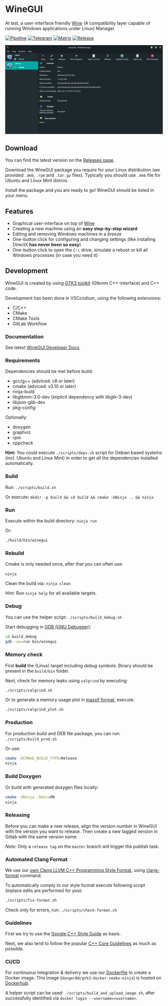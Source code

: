 # WineGUI

At last, a user-interface friendly [Wine](https://www.winehq.org/) (A compatibility layer capable of running Windows applications under Linux) Manager.

[![Pipeline](https://gitlab.melroy.org/melroy/winegui/badges/master/pipeline.svg)](https://gitlab.melroy.org/melroy/winegui/-/pipelines/latest)
[![Telegram](https://img.shields.io/badge/chat-on%20telegram-brightgreen)](https://t.me/winegui)
[![Matrix](https://img.shields.io/badge/chat-on%20matrix-brightgreen)](https://matrix.to/#/#winegui:melroy.org)
[![Release](https://img.shields.io/badge/release-latest-orange)](https://gitlab.melroy.org/melroy/winegui/-/releases)

![WineGUI](misc/winegui_screenshots.gif)

## Download

You can find the latest version on the [Releases page](https://gitlab.melroy.org/melroy/winegui/-/releases).

Download the WineGUI package you require for your Linux distribution (we provided `.deb`, `.rpm` and `.tar.gz` files). Typically you should use `.deb` file for Ubuntu and Linux Mint distros.

Install the package and you are ready to go! WineGUI should be listed in your menu.

## Features

- Graphical user-interface on top of [Wine](https://www.winehq.org/)
- Creating a new machine using an **easy step-by-step wizard**
- Editing and removing Windows machines in a *breeze*
- One-button click for configuring and changing settings (like installing DirectX **has never been so easy**)
- One-button click to open the `C:\` drive, simulate a reboot or kill all Windows processes (in case you need it)

## Development

WineGUI is created by using [GTK3 toolkit](https://www.gtk.org/) (Gtkmm C++-interface) and C++ code.

Development has been done in VSCcodium, using the following extensions:

- C/C++
- CMake
- CMake Tools
- GitLab Workflow

### Documentation

See latest [WineGUI Developer Docs](https://gitlab.melroy.org/melroy/winegui/-/jobs/artifacts/master/file/doc/doxygen/index.html?job=build).

### Requirements

Dependencies should be met before build:

- gcc/g++ (adviced: v8 or later)
- cmake (adviced: v3.10 or later)
- ninja-build
- libgtkmm-3.0-dev (implicit dependency with libgtk-3-dev)
- libjson-glib-dev
- pkg-config

Optionally:

- doxygen
- graphviz
- rpm
- cppcheck

**Hint:** You could execute `./scripts/deps.sh` script for Debian based systems (incl. Ubuntu and Linux Mint) in order to get all the dependencies installed automatically.

### Build

Run: `./scripts/build.sh`

Or execute: `mkdir -p build && cd build && cmake -GNinja .. && ninja`

### Run

Execute within the build directory: `ninja run`

Or:

```sh
./build/bin/winegui
```

### Rebuild

Cmake is only needed once, after that you can often use:

`ninja`

Clean the build via: `ninja clean`

*Hint:* Run `ninja help` for all available targets.

### Debug

You can use the helper script: `./scripts/build_debug.sh`

Start debugging in [GDB (GNU Debugger)](https://cs.brown.edu/courses/cs033/docs/guides/gdb.pdf):

```sh
cd build_debug
gdb -ex=run bin/winegui
```

### Memory check

First **build** the (Linux) target including *debug symbols*. Binary should be present in the `build/bin` folder.

Next, check for memory leaks using `valgrind` by executing:

```sh
./scripts/valgrind.sh
```

Or to generate a memory usage plot in [massif format](https://valgrind.org/docs/manual/ms-manual.html), execute:

```sh
./scripts/valgrind_plot.sh
```

### Production

For production build and DEB file package, you can run: `./scripts/build_prod.sh`

Or use:

```sh
cmake -DCMAKE_BUILD_TYPE=Release
ninja
```

### Build Doxygen

Or build with generated doxygen files locally:

```sh
cmake -GNinja -Ddoc=ON
ninja
```

### Releasing

Before you can make a new release, align the version number in WineGUI with the version you want to release.
Then create a new tagged version in Gitlab with the same version name.

*Note:* Only a `release tag` on the `master` branch will trigger the publish task.

### Automated Clang Format

We use our [own Clang LLVM C++ Programming Style Format](.clang-format), using [clang-format](https://clang.llvm.org/docs/ClangFormat.html) command.

To automatically comply to our style format execute following script (inplace edits are performed for you):

```sh
./scripts/fix-format.sh
```

Check only for errors, run: `./scripts/check-format.sh`

### Guidelines

First we try to use the [Google C++ Style Guide](https://google.github.io/styleguide/cppguide.html) as basis.

Next, we also tend to follow the popular [C++ Core Guidelines](http://isocpp.github.io/CppCoreGuidelines/CppCoreGuidelines) as much as possible.

### CI/CD

For continuous integration & delivery we use our [Dockerfile](misc/Dockerfile) to create a Docker image.
This image (`danger89/gtk3-docker-cmake-ninja`) is hosted on [Dockerhub](https://hub.docker.com/r/danger89/gtk3-docker-cmake-ninja).

A helper script can be used: `./scripts/build_and_upload_image.sh`, after successfully identified via `docker login --username=<username>`.
